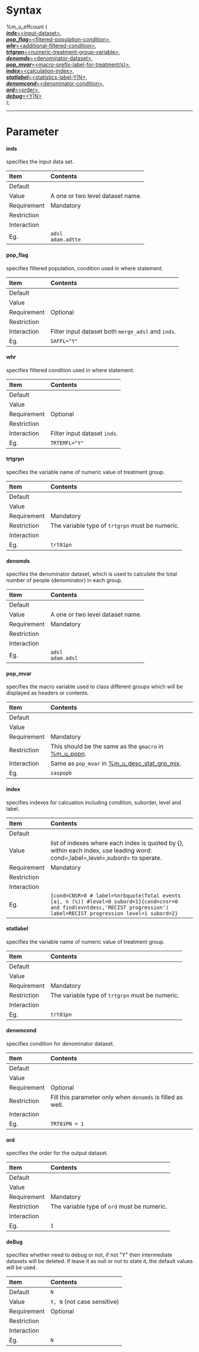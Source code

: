 # Syntax

%m_u_effcount (<br>
[***inds***=&lt;input-dataset&gt;](#inds), <br>
[***pop_flag***=&lt;filtered-population-condition&gt;](#pop_flag),<br>
[***whr***=&lt;additional-filtered-condition&gt;](#whr),<br>
[***trtgrpn***=&lt;numeric-treatment-group-variable&gt;](#trtgrpn),<br>
[***denomds***=&lt;denominator-dataset&gt;](#inds), <br>
[***pop_mvar***=&lt;macro-prefix-label-for-treatment(s)&gt;](#pop_mvar),<br>
[***index***=&lt;calculation-index&gt;](#index), <br>
[***statlabel***=&lt;statistics-label-Y|N&gt;](#statlabel), <br>
[***denomcond***=&lt;denominator-condition&gt;](#denomcond), <br>
[***ord***=&lt;order&gt;](#ord), <br>
[***debug***=&lt;Y|N&gt;](#debug)<br>
);<br>

---

# Parameter

#### inds
specifies the input data set.

Item|Contents
:---|:---
Default|
Value|A one or two level dataset name. 
Requirement| Mandatory
Restriction|
Interaction|
Eg.|`adsl` <br>`adam.adtte`

#### pop_flag
specifies filtered population, condition used in where statement.<br>

Item|Contents
:---|:---
Default|
Value|
Requirement|Optional
Restriction|
Interaction|Filter input dataset both `merge_adsl` and `inds`.
Eg.|`SAFFL="Y"`

#### whr
specifies filtered condition used in where statement. <br>

Item|Contents
:---|:---
Default|
Value|
Requirement|Optional
Restriction|
Interaction|Filter input dataset `inds`.
Eg.|`TRTEMFL="Y"`

#### trtgrpn
specifies the variable name of numeric value of treatment group.

Item|Contents
:---|:---
Default|
Value| 
Requirement|Mandatory
Restriction|The variable type of `trtgrpn` must be numeric.
Interaction| 
Eg.|`trt01pn`

#### denomds
specifies the denominator dataset, which is used to calculate the total number of people (denominator) in each group.

Item|Contents
:---|:---
Default|
Value|A one or two level dataset name.
Requirement|Mandatory
Restriction|
Interaction|
Eg.|`adsl` <br>`adam.adsl`

#### pop_mvar
specifies the macro variable used to class different groups which will be displayed as headers or contents.
 
Item|Contents
:---|:---
Default|
Value|
Requirement|Mandatory
Restriction|This should be the same as the `gmacro` in [%m_u_popn](../../utility/m_u_popn/m_u_popn_descp.md).
Interaction|Same as `pop_mvar` in [%m_u_desc_stat_grp_mix](../../analysis/m_u_desc_stat_grp_mix/m_u_desc_stat_grp_mix_param.md).
Eg.|`saspopb`

#### index
specifies indexes for calcuation including condition, suborder, level and label.

Item|Contents
:---|:---
Default|
Value|list of indexes where each index is quoted by {}, within each index, use leading word: cond=,label=,level=,subord= to sperate.
Requirement|Mandatory
Restriction|
Interaction|
Eg.|`{cond=CNSR=0 # label=%nrbquote(Total events [a], n (%)) #level=0 subord=1}{cond=cnsr=0 and find(evntdesc,'RECIST progression') label=RECIST progression level=1 subord=2}`

#### statlabel
specifies the variable name of numeric value of treatment group.

Item|Contents
:---|:---
Default|
Value| 
Requirement|Mandatory
Restriction|The variable type of `trtgrpn` must be numeric.
Interaction| 
Eg.|`trt01pn`

#### denomcond
specifies condition for denominator dataset.

Item|Contents
:---|:---
Default|
Value| 
Requirement|Optional
Restriction|Fill this parameter only when `denomds` is filled as well.
Interaction| 
Eg.|`TRT01PN = 1`

#### ord
specifies the order for the output dataset.

Item|Contents
:---|:---
Default|
Value| 
Requirement|Mandatory
Restriction|The variable type of `ord` must be numeric.
Interaction| 
Eg.|`1`

#### deBug
specifies whether need to debug or not, if not "Y" then intermediate datasets will be deleted. If leave it as null or not to state it, the default values will be used.<br>

Item|Contents
:---|:---
Default|`N`
Value|`Y, N` (not case sensitive)
Requirement|Optional
Restriction|
Interaction|
Eg.|`N`


